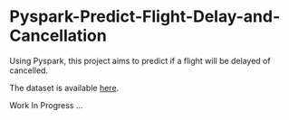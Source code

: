 # Pyspark-Predict-Flight-Delay-and-Cancellation
Using Pyspark, this project aims to predict if a flight will be delayed of cancelled.

The dataset is available <a href="https://www.kaggle.com/datasets/usdot/flight-delays">here</a>.

Work In Progress ...

